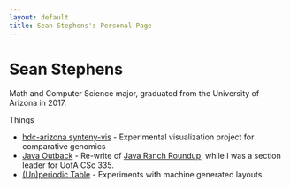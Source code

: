 ```yaml
---
layout: default
title: Sean Stephens's Personal Page
---
```


Sean Stephens
===========

Math and Computer Science major, graduated from the University of Arizona in 2017.

Things

 - [hdc-arizona synteny-vis](http://hdc-arizona.github.io/synteny-vis/) - Experimental visualization project for comparative genomics
 - [Java Outback](http://seanastephens.github.io/java-outback/) - Re-write of [Java Ranch Roundup](http://www.javaranch.com/game/game2.jsp), while I was a section leader for UofA CSc 335.
 - [(Un)periodic Table](http://seanastephens.github.io/unperiodic/) - Experiments with machine generated layouts

